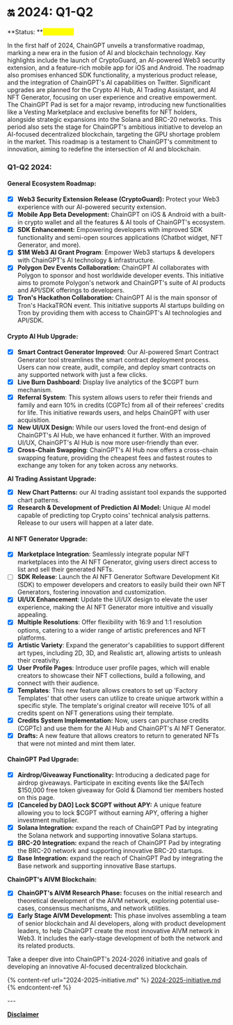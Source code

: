 # 🔛 2024: Q1-Q2

**Status: **<mark style="color:yellow;">**In Process**</mark>

In the first half of 2024, ChainGPT unveils a transformative roadmap, marking a new era in the fusion of AI and blockchain technology. Key highlights include the launch of CryptoGuard, an AI-powered Web3 security extension, and a feature-rich mobile app for iOS and Android. The roadmap also promises enhanced SDK functionality, a mysterious product release, and the integration of ChainGPT's AI capabilities on Twitter. Significant upgrades are planned for the Crypto AI Hub, AI Trading Assistant, and AI NFT Generator, focusing on user experience and creative empowerment. The ChainGPT Pad is set for a major revamp, introducing new functionalities like a Vesting Marketplace and exclusive benefits for NFT holders, alongside strategic expansions into the Solana and BRC-20 networks. This period also sets the stage for ChainGPT's ambitious initiative to develop an AI-focused decentralized blockchain, targeting the GPU shortage problem in the market. This roadmap is a testament to ChainGPT's commitment to innovation, aiming to redefine the intersection of AI and blockchain.

### **Q1-Q2 2024:**

#### **General Ecosystem Roadmap:**

* [x] **Web3 Security Extension Release (CryptoGuard):** Protect your Web3 experience with our AI-powered security extension.&#x20;
* [x] **Mobile App Beta Development:** ChainGPT on iOS & Android with a built-in crypto wallet and all the features & AI tools of ChainGPT's ecosystem.&#x20;
* [x] **SDK Enhancement:** Empowering developers with improved SDK functionality and semi-open sources applications (Chatbot widget, NFT Generator, and more).
* [x] **$1M Web3 AI Grant Program**: Empower Web3 startups & developers with ChainGPT's AI technology & infrastructure.&#x20;
* [x] **Polygon Dev Events Collaboration:** ChainGPT AI collaborates with Polygon to sponsor and host worldwide developer events. This initiative aims to promote Polygon's network and ChainGPT's suite of AI products and API/SDK offerings to developers.&#x20;
* [x] **Tron's Hackathon Collaboration:** ChainGPT AI is the main sponsor of Tron's HackaTRON event. This initiative supports AI startups building on Tron by providing them with access to ChainGPT's AI technologies and API/SDK.

#### **Crypto AI Hub Upgrade:**

* [x] **Smart Contract Generator Improved**: Our AI-powered Smart Contract Generator tool streamlines the smart contract deployment process. Users can now create, audit, compile, and deploy smart contracts on any supported network with just a few clicks.
* [x] **Live Burn Dashboard**: Display live analytics of the $CGPT burn mechanism.
* [x] **Referral System**: This system allows users to refer their friends and family and earn 10% in credits (CGPTc) from all of their referees' credits for life. This initiative rewards users, and helps ChainGPT with user acquisition.&#x20;
* [x] **New UI/UX Design:** While our users loved the front-end design of ChainGPT's AI Hub, we have enhanced it further. With an improved UI/UX, ChainGPT's AI Hub is now more user-friendly than ever.
* [x] **Cross-Chain Swapping**: ChainGPT's AI Hub now offers a cross-chain swapping feature, providing the cheapest fees and fastest routes to exchange any token for any token across any networks.

**AI Trading Assistant Upgrade:**

* [x] **New Chart Patterns:** our AI trading assistant tool expands the supported chart patterns.
* [x] **Research & Development of Prediction AI Model:** Unique AI model capable of predicting top Crypto coins' technical analysis patterns. Release to our users will happen at a later date. &#x20;

#### **AI NFT Generator Upgrade:**&#x20;

* [x] **Marketplace Integration**: Seamlessly integrate popular NFT marketplaces into the AI NFT Generator, giving users direct access to list and sell their generated NFTs.
* [ ] **SDK Release**: Launch the AI NFT Generator Software Development Kit (SDK) to empower developers and creators to easily build their own NFT Generators, fostering innovation and customization.
* [x] **UI/UX Enhancement**: Update the UI/UX design to elevate the user experience, making the AI NFT Generator more intuitive and visually appealing.
* [x] **Multiple Resolutions**: Offer flexibility with 16:9 and 1:1 resolution options, catering to a wider range of artistic preferences and NFT platforms.
* [x] **Artistic Variety**: Expand the generator's capabilities to support different art types, including 2D, 3D, and Realistic art, allowing artists to unleash their creativity.
* [x] **User Profile Pages**: Introduce user profile pages, which will enable creators to showcase their NFT collections, build a following, and connect with their audience.
* [x] **Templates**: This new feature allows creators to set up 'Factory Templates' that other users can utilize to create unique artwork within a specific style. The template's original creator will receive 10% of all credits spent on NFT generations using their template.
* [x] **Credits System Implementation:** Now, users can purchase credits (CGPTc) and use them for the AI Hub and ChainGPT's AI NFT Generator. &#x20;
* [x] **Drafts:** A new feature that allows creators to return to generated NFTs that were not minted and mint them later.&#x20;

#### **ChainGPT Pad Upgrade:**&#x20;

* [x] **Airdrop/Giveaway Functionality:** Introducing a dedicated page for airdrop giveaways. Participate in exciting events like the $AITech $150,000 free token giveaway for Gold & Diamond tier members hosted on this page.
* [x] **\[Canceled by DAO] Lock $CGPT without APY:** A unique feature allowing you to lock $CGPT without earning APY, offering a higher investment multiplier.
* [x] **Solana Integration:** expand the reach of ChainGPT Pad by integrating the Solana network and supporting innovative Solana startups.
* [x] **BRC-20 Integration:** expand the reach of ChainGPT Pad by integrating the BRC-20 network and supporting innovative BRC-20 startups.
* [x] **Base Integration:** expand the reach of ChainGPT Pad by integrating the Base network and supporting innovative Base startups.

**ChainGPT's AIVM Blockchain:**

* [x] **ChainGPT's AIVM Research Phase:** focuses on the initial research and theoretical development of the AIVM network, exploring potential use-cases, consensus mechanisms, and network utilities.
* [x] **Early Stage AIVM Development:** This phase involves assembling a team of senior blockchain and AI developers, along with product development leaders, to help ChainGPT create the most innovative AIVM network in Web3. It includes the early-stage development of both the network and its related products.

Take a deeper dive into ChainGPT's 2024-2026 initiative and goals of developing an innovative AI-focused decentralized blockchain.&#x20;

{% content-ref url="2024-2025-initiative.md" %}
[2024-2025-initiative.md](2024-2025-initiative.md)
{% endcontent-ref %}

\---

[**Disclaimer**](../../misc/legal-docs/disclaimer.md)
